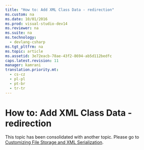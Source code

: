 ```yaml
---
title: "How to: Add XML Class Data - redirection"
ms.custom: na
ms.date: 10/01/2016
ms.prod: visual-studio-dev14
ms.reviewer: na
ms.suite: na
ms.technology: 
  - devlang-csharp
ms.tgt_pltfrm: na
ms.topic: article
ms.assetid: 3e72eacb-78ae-43f2-8694-ab5d112bedfc
caps.latest.revision: 11
manager: kamrani
translation.priority.mt: 
  - cs-cz
  - pl-pl
  - pt-br
  - tr-tr
---
```

# How to: Add XML Class Data - redirection
This topic has been consolidated with another topic. Please go to [Customizing File Storage and XML Serialization](../VS_IDE/Customizing-File-Storage-and-XML-Serialization.md).